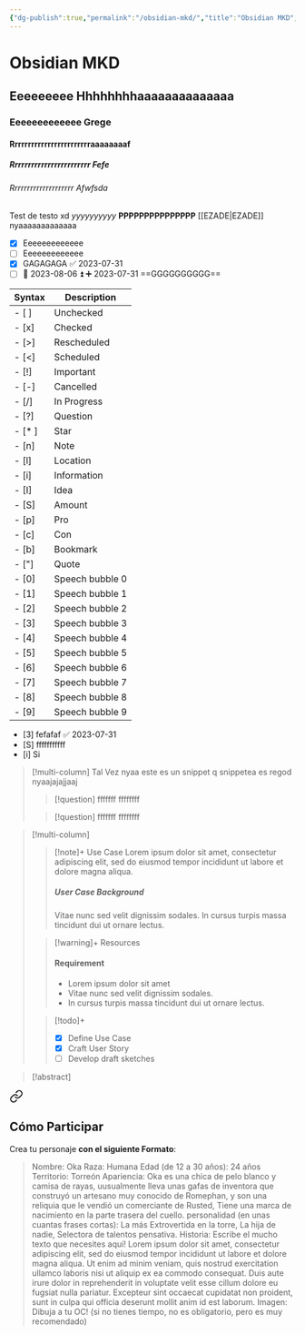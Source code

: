 ```yaml
---
{"dg-publish":true,"permalink":"/obsidian-mkd/","title":"Obsidian MKD","noteIcon":"","created":"2023-07-31T17:03:18.464-05:00","updated":"2023-08-02T20:47:25.625-05:00"}
---
```



# Obsidian MKD

## Eeeeeeeee Hhhhhhhhaaaaaaaaaaaaaa

### Eeeeeeeeeeeee Grege

#### Rrrrrrrrrrrrrrrrrrrrrrrraaaaaaaaf

##### Rrrrrrrrrrrrrrrrrrrrrrrr Fefe

###### Rrrrrrrrrrrrrrrrrrrr Afwfsda
Test de testo xd *yyyyyyyyyy* **PPPPPPPPPPPPPPP** [[EZADE\|EZADE]]
nyaaaaaaaaaaaaa
- [X]  Eeeeeeeeeeeee 
- [ ] Eeeeeeeeeeeee
- [x] GAGAGAGA ✅ 2023-07-31
- [ ] 📅 2023-08-06 ⏫ ➕ 2023-07-31  ==GGGGGGGGGG==

| Syntax | Description     |
|--------|-----------------|
| - [ ]  | Unchecked       |
| - [x]  | Checked         |
| - [>]  | Rescheduled     |
| - [<]  | Scheduled       |
| - [!]  | Important       |
| - [-]  | Cancelled       |
| - [/]  | In Progress     |
| - [?]  | Question        |
| - [* ]  | Star            |
| - [n]  | Note            |
| - [l]  | Location        |
| - [i]  | Information     |
| - [I]  | Idea            |
| - [S]  | Amount          |
| - [p]  | Pro             |
| - [c]  | Con             |
| - [b]  | Bookmark        |
| - ["]  | Quote           |
| - [0]  | Speech bubble 0 |
| - [1]  | Speech bubble 1 |
| - [2]  | Speech bubble 2 |
| - [3]  | Speech bubble 3 |
| - [4]  | Speech bubble 4 |
| - [5]  | Speech bubble 5 |
| - [6]  | Speech bubble 6 |
| - [7]  | Speech bubble 7 |
| - [8]  | Speech bubble 8 |
| - [9]  | Speech bubble 9 |
- [3] fefafaf  ✅ 2023-07-31
- [S] fffffffffff
- [i] Si


> [!multi-column] Tal Vez
> nyaa este es un snippet
> q snippetea es regod
> nyaajajajjaaj
> > [!question] fffffff
> > ffffffff
>
> > [!question] fffffff
> > ffffffff

> [!multi-column]
>
>> [!note]+ Use Case
>> Lorem ipsum dolor sit amet, consectetur adipiscing elit, sed do eiusmod tempor incididunt ut labore et dolore magna aliqua.
>> ##### User Case Background
>> Vitae nunc sed velit dignissim sodales. In cursus turpis massa tincidunt dui ut ornare lectus.
>
>> [!warning]+ Resources
>> #### Requirement
>> - Lorem ipsum dolor sit amet
>> - Vitae nunc sed velit dignissim sodales.
>> - In cursus turpis massa tincidunt dui ut ornare lectus.
>
>> [!todo]+
>> - [x] Define Use Case
>> - [x] Craft User Story
>> - [ ] Develop draft sketches

> [!abstract]
> 
<div class="transclusion internal-embed is-loaded"><a class="markdown-embed-link" href="/proyects/archipielago/#como-participar" aria-label="Open link"><svg xmlns="http://www.w3.org/2000/svg" width="24" height="24" viewBox="0 0 24 24" fill="none" stroke="currentColor" stroke-width="2" stroke-linecap="round" stroke-linejoin="round" class="svg-icon lucide-link"><path d="M10 13a5 5 0 0 0 7.54.54l3-3a5 5 0 0 0-7.07-7.07l-1.72 1.71"></path><path d="M14 11a5 5 0 0 0-7.54-.54l-3 3a5 5 0 0 0 7.07 7.07l1.71-1.71"></path></svg></a><div class="markdown-embed">



## Cómo Participar

Crea tu personaje **con el siguiente Formato**:

> Nombre: Oka
> Raza: Humana
> Edad (de 12 a 30 años): 24 años
> Territorio: Torreón
> Apariencia: Oka es una chica de pelo blanco y camisa de rayas, uusualmente lleva unas gafas de inventora que construyó un artesano muy conocido de Romephan, y son una reliquia que le vendió un comerciante de Rusted, Tiene una marca de nacimiento en la parte trasera del cuello.
> personalidad (en unas cuantas frases cortas): La más Extrovertida en la torre, La hija de nadie, Selectora de talentos pensativa.
> Historia: Escribe el mucho texto que necesites aquí! Lorem ipsum dolor sit amet, consectetur adipiscing elit, sed do eiusmod tempor incididunt ut labore et dolore magna aliqua. Ut enim ad minim veniam, quis nostrud exercitation ullamco laboris nisi ut aliquip ex ea commodo consequat. Duis aute irure dolor in reprehenderit in voluptate velit esse cillum dolore eu fugsiat nulla pariatur. Excepteur sint occaecat cupidatat non proident, sunt in culpa qui officia deserunt mollit anim id est laborum.
> Imagen: Dibuja a tu OC! (si no tienes tiempo, no es obligatorio, pero es muy recomendado)

</div></div>

